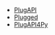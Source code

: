 * [PlugAPI](https://github.com/plugCubed/plugAPI)
* [Plugged](https://github.com/SooYou/plugged)
* [PlugAPI4Py](https://github.com/yurippe/PlugAPI4Py)

